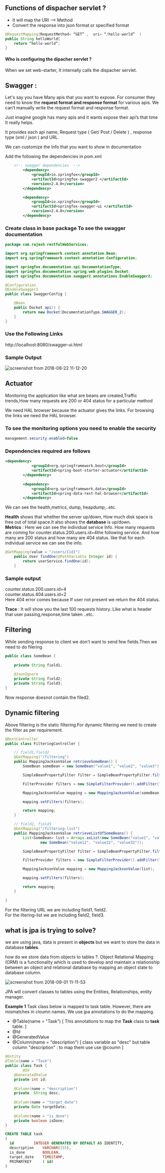 ## Functions of dispacher servlet ?
- It will map the URI --> Method 
- Convert the response into json format or specified format
```java 
@RequestMapping(RequestMethod= “GET” ,  uri= “/hello-world”  )
public String helloWorld{
	return “hello-world”;
}
```
#### Who is configuring the dipacher servlet ?
When we set web-starter, It internally calls the dispacher servlet.  


## Swagger :

Let's say  you have Many apis that you want to expose. For consumer they need to know the **request format and response format** for various apis. We can’t manually write the request format and response format. 

Just imagine google has many apis and it wants expose their api’s that time It really helps. 

It provides each api name, Request type ( Get/ Post / Delete ) , response type (xml / json ) and URL.

We can customize the Info that you want to show in documentation

Add the following the dependencies in pom.xml

```xml
	<!-- swagger dependencies  -->
		<dependency>
			<groupId>io.springfox</groupId>
			<artifactId>springfox-swagger2 </artifactId>
			<version>2.4.0</version>
		</dependency>

		<dependency>
			<groupId>io.springfox</groupId>
			<artifactId>springfox-swagger-ui </artifactId>
			<version>2.4.0</version>
		</dependency>
```
### Create class in base package To see the swagger documentation  
```java
package com.rajesh.restfulWebServices;

import org.springframework.context.annotation.Bean;
import org.springframework.context.annotation.Configuration;

import springfox.documentation.spi.DocumentationType;
import springfox.documentation.spring.web.plugins.Docket;
import springfox.documentation.swagger2.annotations.EnableSwagger2;

@Configuration
@EnableSwagger2
public class SwaggerConfig {

	@Bean
	public Docket api() {
		return new Docket(DocumentationType.SWAGGER_2);
	}
}
```
### Use the Following Links
http://localhost:8080/swagger-ui.html

### Sample Output

![screenshot from 2018-08-22 11-12-20](https://user-images.githubusercontent.com/40027047/44444934-c7f71300-a5fc-11e8-9154-21b12a16c855.png)

## Actuator
Monitoring the application like what are beans are created,Traffic trends,How many requests are 200 or 404 status for a particular method

We need HAL browser because the actuator gives the links. For browsing the links we need the HAL browser. 

### To see the monitoring options you need to enable the security 
```java
management.security.enabled=false
```
### Dependencies required are follows
```xml
<dependency>
			<groupId>org.springframework.boot</groupId>
			<artifactId>spring-boot-starter-actuator</artifactId>
		</dependency>
		
		<dependency>
			<groupId>org.springframework.data</groupId>
			<artifactId>spring-data-rest-hal-browser</artifactId>
		</dependency>
```
We can see the health,metrics, dump, heapdump,..etc.

**Health** shows that whether the server up/down, How much disk space is free out of total space.It also shows the **database** is up/down.   
**Metrics** : Here we can see the individual service Info. How many requests are coming for counter.status.200.users.id=4the following service. And how many are 200 status and how many are 404 status. like that for each individual service we can see the info. 
```java
@GetMapping(value = "/users/{id}")
	public User findOne(@PathVariable Integer id) {
		return userService.findOne(id);
	}
```

### Sample output
counter.status.200.users.id=4  
counter.status.404.users.id=2  
Here 404 error comes because If user not present we return the 404 status.

**Trace** : It will show you the last 100 requests history. Like what is header that user passing,response,time taken ..etc. 


## Filtering 
While sending response to client we don't want to send few fields.Then we need to do filering
```java
public class SomeBean {
	
	private String field1;
	
	@JsonIgnore
	private String field2;	
	private String field3;
}

```
Now response doesnot contain the filed2. 

## Dynamic filtering
Above filtering is the static filtering.For dynamic filtering we need to create the filter as per requirement. 

```java	
@RestController
public class FilteringController {

	// field1,field2
	@GetMapping("/filtering")
	public MappingJacksonValue retrieveSomeBean() {
		SomeBean someBean = new SomeBean("value1", "value2", "value3");

		SimpleBeanPropertyFilter filter = SimpleBeanPropertyFilter.filterOutAllExcept("field1", "field2");

		FilterProvider filters = new SimpleFilterProvider().addFilter("SomeBeanFilter", filter);

		MappingJacksonValue mapping = new MappingJacksonValue(someBean);

		mapping.setFilters(filters);

		return mapping;
	}

	// field2, field3
	@GetMapping("/filtering-list")
	public MappingJacksonValue retrieveListOfSomeBeans() {
		List<SomeBean> list = Arrays.asList(new SomeBean("value1", "value2", "value3"),
				new SomeBean("value12", "value22", "value32"));

		SimpleBeanPropertyFilter filter = SimpleBeanPropertyFilter.filterOutAllExcept("field2", "field3");

		FilterProvider filters = new SimpleFilterProvider().addFilter("SomeBeanFilter", filter);

		MappingJacksonValue mapping = new MappingJacksonValue(list);

		mapping.setFilters(filters);

		return mapping;
	}

}
```
For the filtering URL we are including field1, field2.  
For the iltering-list we are including field2, field3.  

## what is jpa is trying to solve?
 we are using java, data is present in **objects** but we want to store the data in database **tables**.

how do we store data from objects to tables ?. 
Object Relational Mapping (ORM) is a functionality which is used to develop and maintain a relationship between an object and relational database by mapping an object state to database column.

![screenshot from 2018-09-01 11-11-53](https://user-images.githubusercontent.com/15109557/44942847-8aeb0780-add8-11e8-9c17-8aebfee5a1f0.png)

JPA will convert classes to tables using the Entities, Relationships, entity manager.

**Example 1**
Task class below is mapped to task table. However, there are mismatches in cloumn names. We use jpa annotations to do the mapping.
- @Table(name = "Task")   [ This annotations to map the **Task** class to **task** table. ]
- @Id
- @GeneratedValue
- @Column(name = "description")  [ class variable as "desc"  but table column "description" : to map them use use @coumn  ] 

 ```java
 @Entity
 @Table(name = "Task")
 public class Task {
         @Id
	 @GeneratedValue
	 private int id;
	 
	 @Column(name = "description")
	 private  String desc;
	 
	 @Column(name = "target_date")
	 private Date targetDate;
	 
	 @Column(name = "is_done")
	 private boolean isDone;
}
```
```sql
CREATE TABLE task
(
  id     	 INTEGER GENERATED BY DEFAULT AS IDENTITY,
  description    VARCHAR(255),
  is_done    	 BOOLEAN,
  target_date    TIMESTAMP,
  PRIMARYKEY     ( id) 
)
```
 





